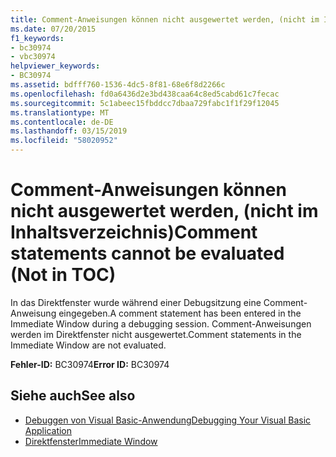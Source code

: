 ```yaml
---
title: Comment-Anweisungen können nicht ausgewertet werden, (nicht im Inhaltsverzeichnis)
ms.date: 07/20/2015
f1_keywords:
- bc30974
- vbc30974
helpviewer_keywords:
- BC30974
ms.assetid: bdfff760-1536-4dc5-8f81-68e6f8d2266c
ms.openlocfilehash: fd0a6436d2e3bd438caa64c8ed5cabd61c7fecac
ms.sourcegitcommit: 5c1abeec15fbddcc7dbaa729fabc1f1f29f12045
ms.translationtype: MT
ms.contentlocale: de-DE
ms.lasthandoff: 03/15/2019
ms.locfileid: "58020952"
---
```

# <a name="comment-statements-cannot-be-evaluated-not-in-toc"></a><span data-ttu-id="2c513-102">Comment-Anweisungen können nicht ausgewertet werden, (nicht im Inhaltsverzeichnis)</span><span class="sxs-lookup"><span data-stu-id="2c513-102">Comment statements cannot be evaluated (Not in TOC)</span></span>
<span data-ttu-id="2c513-103">In das Direktfenster wurde während einer Debugsitzung eine Comment-Anweisung eingegeben.</span><span class="sxs-lookup"><span data-stu-id="2c513-103">A comment statement has been entered in the Immediate Window during a debugging session.</span></span> <span data-ttu-id="2c513-104">Comment-Anweisungen werden im Direktfenster nicht ausgewertet.</span><span class="sxs-lookup"><span data-stu-id="2c513-104">Comment statements in the Immediate Window are not evaluated.</span></span>  
  
 <span data-ttu-id="2c513-105">**Fehler-ID:** BC30974</span><span class="sxs-lookup"><span data-stu-id="2c513-105">**Error ID:** BC30974</span></span>  
  
## <a name="see-also"></a><span data-ttu-id="2c513-106">Siehe auch</span><span class="sxs-lookup"><span data-stu-id="2c513-106">See also</span></span>

- [<span data-ttu-id="2c513-107">Debuggen von Visual Basic-Anwendung</span><span class="sxs-lookup"><span data-stu-id="2c513-107">Debugging Your Visual Basic Application</span></span>](../../visual-basic/developing-apps/debugging.md)
- [<span data-ttu-id="2c513-108">Direktfenster</span><span class="sxs-lookup"><span data-stu-id="2c513-108">Immediate Window</span></span>](/visualstudio/ide/reference/immediate-window)
